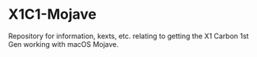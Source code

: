 # X1C1-Mojave
Repository for information, kexts, etc. relating to getting the X1 Carbon 1st Gen working with macOS Mojave.
